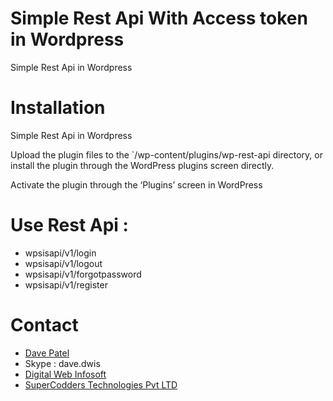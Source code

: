 # Simple Rest Api With Access token in Wordpress
Simple Rest Api in Wordpress

# Installation
Simple Rest Api in Wordpress

Upload the plugin files to the `/wp-content/plugins/wp-rest-api directory, or install the plugin through the WordPress plugins screen directly.

Activate the plugin through the ‘Plugins’ screen in WordPress

# Use Rest Api :

* wpsisapi/v1/login
* wpsisapi/v1/logout
* wpsisapi/v1/forgotpassword
* wpsisapi/v1/register

# Contact #
* [Dave Patel](mailto:dave.dwis@gmail.com)
* Skype : dave.dwis
* [Digital Web Infosoft](http://digitalwebinfosoft.com)
* [SuperCodders Technologies Pvt LTD](http://supercodders.com)
